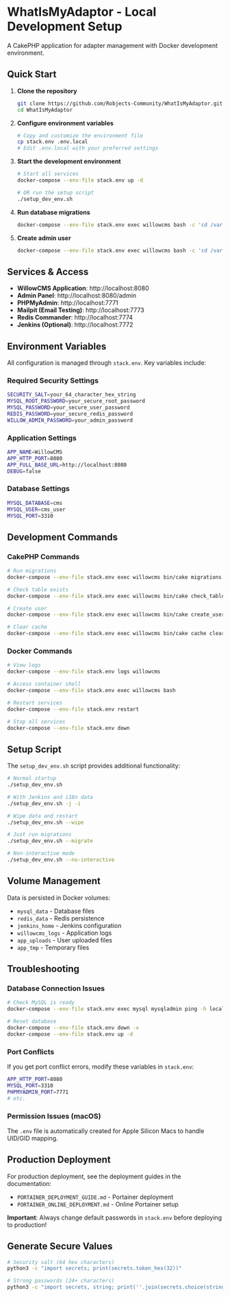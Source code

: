 # WhatIsMyAdaptor - Local Development Setup

A CakePHP application for adapter management with Docker development environment.

## Quick Start

1. **Clone the repository**
   ```bash
   git clone https://github.com/Robjects-Community/WhatIsMyAdaptor.git
   cd WhatIsMyAdaptor
   ```

2. **Configure environment variables**
   ```bash
   # Copy and customize the environment file
   cp stack.env .env.local
   # Edit .env.local with your preferred settings
   ```

3. **Start the development environment**
   ```bash
   # Start all services
   docker-compose --env-file stack.env up -d
   
   # OR run the setup script
   ./setup_dev_env.sh
   ```

4. **Run database migrations**
   ```bash
   docker-compose --env-file stack.env exec willowcms bash -c 'cd /var/www/html && bin/cake migrations migrate'
   ```

5. **Create admin user**
   ```bash
   docker-compose --env-file stack.env exec willowcms bash -c 'cd /var/www/html && bin/cake create_user --email="admin@test.com" --username="admin" --password="password" --is_admin=true'
   ```

## Services & Access

- **WillowCMS Application**: http://localhost:8080
- **Admin Panel**: http://localhost:8080/admin  
- **PHPMyAdmin**: http://localhost:7771
- **Mailpit (Email Testing)**: http://localhost:7773
- **Redis Commander**: http://localhost:7774
- **Jenkins (Optional)**: http://localhost:7772

## Environment Variables

All configuration is managed through `stack.env`. Key variables include:

### Required Security Settings
```bash
SECURITY_SALT=your_64_character_hex_string
MYSQL_ROOT_PASSWORD=your_secure_root_password
MYSQL_PASSWORD=your_secure_user_password
REDIS_PASSWORD=your_secure_redis_password
WILLOW_ADMIN_PASSWORD=your_admin_password
```

### Application Settings
```bash
APP_NAME=WillowCMS
APP_HTTP_PORT=8080
APP_FULL_BASE_URL=http://localhost:8080
DEBUG=false
```

### Database Settings
```bash
MYSQL_DATABASE=cms
MYSQL_USER=cms_user
MYSQL_PORT=3310
```

## Development Commands

### CakePHP Commands
```bash
# Run migrations
docker-compose --env-file stack.env exec willowcms bin/cake migrations migrate

# Check table exists
docker-compose --env-file stack.env exec willowcms bin/cake check_table_exists settings

# Create user
docker-compose --env-file stack.env exec willowcms bin/cake create_user --email="user@example.com" --username="user" --password="password" --is_admin=false

# Clear cache
docker-compose --env-file stack.env exec willowcms bin/cake cache clear_all
```

### Docker Commands
```bash
# View logs
docker-compose --env-file stack.env logs willowcms

# Access container shell
docker-compose --env-file stack.env exec willowcms bash

# Restart services
docker-compose --env-file stack.env restart

# Stop all services
docker-compose --env-file stack.env down
```

## Setup Script

The `setup_dev_env.sh` script provides additional functionality:

```bash
# Normal startup
./setup_dev_env.sh

# With Jenkins and i18n data
./setup_dev_env.sh -j -i

# Wipe data and restart
./setup_dev_env.sh --wipe

# Just run migrations
./setup_dev_env.sh --migrate

# Non-interactive mode
./setup_dev_env.sh --no-interactive
```

## Volume Management

Data is persisted in Docker volumes:
- `mysql_data` - Database files
- `redis_data` - Redis persistence  
- `jenkins_home` - Jenkins configuration
- `willowcms_logs` - Application logs
- `app_uploads` - User uploaded files
- `app_tmp` - Temporary files

## Troubleshooting

### Database Connection Issues
```bash
# Check MySQL is ready
docker-compose --env-file stack.env exec mysql mysqladmin ping -h localhost -u root -p

# Reset database
docker-compose --env-file stack.env down -v
docker-compose --env-file stack.env up -d
```

### Port Conflicts
If you get port conflict errors, modify these variables in `stack.env`:
```bash
APP_HTTP_PORT=8080
MYSQL_PORT=3310
PHPMYADMIN_PORT=7771
# etc.
```

### Permission Issues (macOS)
The `.env` file is automatically created for Apple Silicon Macs to handle UID/GID mapping.

## Production Deployment

For production deployment, see the deployment guides in the documentation:
- `PORTAINER_DEPLOYMENT_GUIDE.md` - Portainer deployment
- `PORTAINER_ONLINE_DEPLOYMENT.md` - Online Portainer setup

**Important**: Always change default passwords in `stack.env` before deploying to production!

## Generate Secure Values

```bash
# Security salt (64 hex characters)
python3 -c "import secrets; print(secrets.token_hex(32))"

# Strong passwords (24+ characters)  
python3 -c "import secrets, string; print(''.join(secrets.choice(string.ascii_letters + string.digits + '!@#$%^&*') for i in range(24)))"
```
